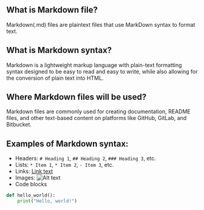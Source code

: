 ## What is Markdown file?
Markdown(.md) files are plaintext files that use MarkDown syntax to format text.
## What is Markdown syntax?
Markdown is a lightweight markup language with plain-text formatting syntax designed to be easy to read and easy to write, while also allowing 
for the conversion of plain text into HTML.
## Where Markdown files will be used?
Markdown files are commonly used for creating documentation, README files, and other text-based content on platforms like GitHub, GitLab, and Bitbucket.
## Examples of Markdown syntax:

* Headers: `# Heading 1`, `## Heading 2`, `### Heading 3`, etc.
* Lists: `* Item 1`, `* Item 2`, `- Item 3`, etc.
* Links: [Link text](URL)
* Images: ![Alt text](URL)
* Code blocks
```python
def hello_world():
    print("Hello, world!")
```